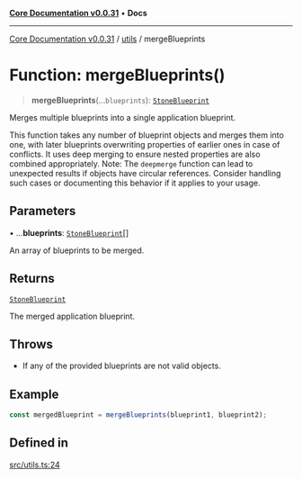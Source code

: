 [**Core Documentation v0.0.31**](../../README.md) • **Docs**

***

[Core Documentation v0.0.31](../../modules.md) / [utils](../README.md) / mergeBlueprints

# Function: mergeBlueprints()

> **mergeBlueprints**(...`blueprints`): [`StoneBlueprint`](../../options/StoneBlueprint/interfaces/StoneBlueprint.md)

Merges multiple blueprints into a single application blueprint.

This function takes any number of blueprint objects and merges them into one,
with later blueprints overwriting properties of earlier ones in case of conflicts.
It uses deep merging to ensure nested properties are also combined appropriately.
Note: The `deepmerge` function can lead to unexpected results if objects have circular references.
Consider handling such cases or documenting this behavior if it applies to your usage.

## Parameters

• ...**blueprints**: [`StoneBlueprint`](../../options/StoneBlueprint/interfaces/StoneBlueprint.md)[]

An array of blueprints to be merged.

## Returns

[`StoneBlueprint`](../../options/StoneBlueprint/interfaces/StoneBlueprint.md)

The merged application blueprint.

## Throws

- If any of the provided blueprints are not valid objects.

## Example

```typescript
const mergedBlueprint = mergeBlueprints(blueprint1, blueprint2);
```

## Defined in

[src/utils.ts:24](https://github.com/stonemjs/core/blob/a25677efd9a5f5a45cc90fda3ed3e87df97e6124/src/utils.ts#L24)
